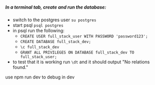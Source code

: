 ##### In a terminal tab, create and run the database:
- switch to the postgres user `su postgres` 
- start psql `psql postgres`
- in psql run the following:
  - `CREATE USER full_stack_user WITH PASSWORD 'password123';`
  - `CREATE DATABASE full_stack_dev;`
  - `\c full_stack_dev`
  - `GRANT ALL PRIVILEGES ON DATABASE full_stack_dev TO full_stack_user;`
- to test that it is working run `\dt` and it should output "No relations found."



use npm run dev to debug in dev